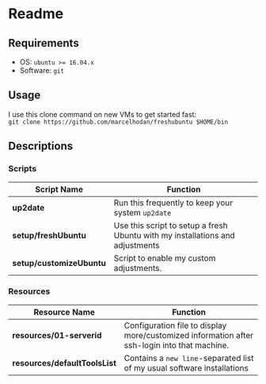 # Readme
## Requirements
* OS: `ubuntu >= 16.04.x`
* Software: `git`

## Usage
I use this clone command on new VMs to get started fast: <br> `git clone https://github.com/marcelhodan/freshubuntu $HOME/bin`

## Descriptions
### Scripts
Script Name | Function
----------- | --------
**up2date** | Run this frequently to keep your system `up2date`
**setup/freshUbuntu** | Use this script to setup a fresh Ubuntu with my installations and adjustments
**setup/customizeUbuntu** | Script to enable my custom adjustments.
### Resources
Resource Name | Function
----------- | --------
**resources/01-serverid** | Configuration file to display more/customized information after ssh-login into that machine.
**resources/defaultToolsList** | Contains a `new line`-separated list of my usual software installations

